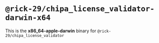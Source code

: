 # `@rick-29/chipa_license_validator-darwin-x64`

This is the **x86_64-apple-darwin** binary for `@rick-29/chipa_license_validator`
